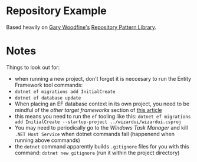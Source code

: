 # Repository Example

Based heavily on [Gary Woodfine's](https://garywoodfine.com/generic-repository-pattern-net-core/)
[Repository Pattern Library](https://github.com/threenine/Threenine.Data).

# Notes

Things to look out for:
* when running a new project, don't forget it is neccesary to run the Entity Framework tool commands:
 * `dotnet ef migrations add InitialCreate`
 * `dotnet ef database update`
* When placing an EF database context in its own project, you need to be mindful of the *other target frameworks* section of [this article](https://docs.microsoft.com/en-us/ef/core/miscellaneous/cli/dotnet#other-target-frameworks)
* this means you need to run the `ef` tooling like this: `dotnet ef migrations add InitialCreate --startup-project ../wizardui/wizardui.csproj`
* You may need to periodically go to the *Windows Task Manager* and kill `.NET Host Service` when dotnet commands fail (happenend when running above commands)
* the `dotnet` command apparently builds `.gitignore` files for you with this command: `dotnet new gitignore` (run it within the project directory)